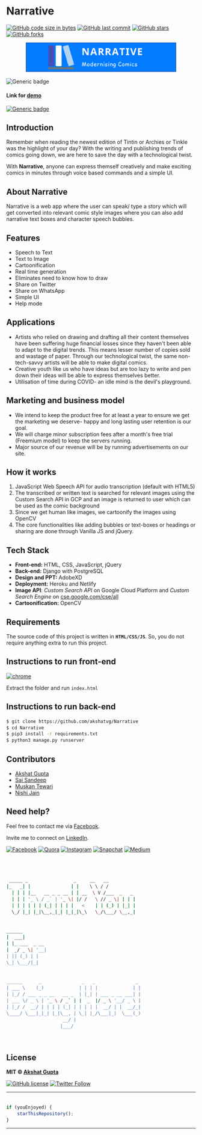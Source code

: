 # Narrative

[![GitHub code size in bytes](https://img.shields.io/github/languages/code-size/akshatvg/Narrative?logo=github&style=social)](https://github.com/akshatvg/) [![GitHub last commit](https://img.shields.io/github/last-commit/akshatvg/Narrative?style=social&logo=git)](https://github.com/akshatvg/) [![GitHub stars](https://img.shields.io/github/stars/akshatvg/Narrative?style=social)](https://github.com/akshatvg/Narrative/stargazers) [![GitHub forks](https://img.shields.io/github/forks/akshatvg/Narrative?style=social&logo=git)](https://github.com/akshatvg/Narrative/network)

<p align="center">
<a href="https://narrative.akshatvg.com">
<img src="assets/img/border-logo.png" width="400px" alt="Narrative Logo"/>
</a>
</p>

![Generic badge](https://img.shields.io/badge/Narrative-Modernising_Comics-orange) 

#### Link for [demo](https://narrative.akshatvg.com) 
[![Generic badge](https://img.shields.io/badge/view-video-orange)](https://www.youtube.com/watch?v=AHKhUQFZMb8m)

## Introduction
Remember when reading the newest edition of Tintin or Archies or Tinkle was the highlight of your day? With the writing and publishing trends of comics going down, we are here to save the day with a technological twist.

With **Narrative**, anyone can express themself creatively and make exciting comics in minutes through voice based commands and a simple UI.

## About Narrative
Narrative is a web app where the user can speak/ type a story which will get converted into relevant comic style images where you can also add narrative text boxes and character speech bubbles.

## Features
- Speech to Text
- Text to Image
- Cartoonification
- Real time generation
- Eliminates need to know how to draw
- Share on Twitter
- Share on WhatsApp
- Simple UI
- Help mode


## Applications
- Artists who relied on drawing and drafting all their content themselves have been suffering huge financial losses since they haven't been able to adapt to the digital trends. This means lesser number of copies sold and wastage of paper. Through our technological twist, the same non-tech-savvy artists will be able to make digital comics.
- Creative youth like us who have ideas but are too lazy to write and pen down their ideas will be able to express themselves better.
- Utilisation of time during COVID- an idle mind is the devil's playground.


## Marketing and business model
- We intend to keep the product free for at least a year to ensure we get the marketing we deserve- happy and long lasting user retention is our goal.
- We will charge minor subscription fees after a month's free trial (Freemium model) to keep the servers running.
- Major source of our revenue will be by running advertisements on our site.

## How it works
1. JavaScript Web Speech API for audio transcription (default with HTML5)
2. The transcribed or written text is searched for relevant images using the Custom Search API in GCP and an image is returned to user which can be used as the comic background
3. Since we get human like images, we cartoonify the images using OpenCV
4. The core functionalities like adding bubbles or text-boxes or headings or sharing are done through Vanilla JS and jQuery.

## Tech Stack
- **Front-end:** HTML, CSS, JavaScript, jQuery
- **Back-end:** Django with PostgreSQL
- **Design and PPT:** AdobeXD
- **Deployment:** Heroku and Netlify
- **Image API**: *Custom Search API* on Google Cloud Platform and *Custom Search Engine* on [cse.google.com/cse/all](https://cse.google.com/cse/all)
- **Cartoonification:** OpenCV

## Requirements
The source code of this project is written in **`HTML/CSS/JS`**. So, you do not require anything extra to run this project.

## Instructions to run front-end

[![chrome](https://img.shields.io/badge/Open-index.html-lightgrey.svg?logo=google-chrome&style=popout&logoColor=red)](https://narrative.akshatvg.com)

Extract the folder and run `index.html`

## Instructions to run back-end
```bash
$ git clone https://github.com/akshatvg/Narrative
$ cd Narrative
$ pip3 install -r requirements.txt
$ python3 manage.py runserver
```

## Contributors
- [Akshat Gupta](https://github.com/akshatvg)
- [Sai Sandeep](https://github.com/raysandeep)
- [Muskan Tewari](https://github.com/muskantewari)
- [Nishi Jain](https://github.com/nishijjain)


## Need help?


Feel free to contact me via [Facebook](https://www.facebook.com/akshatvg).

Invite me to connect on [LinkedIn](https://www.linkedin.com/in/akshatvg/).

[![Facebook](https://img.shields.io/badge/Facebook-add-blue.svg?logo=facebook&logoColor=white)](https://www.facebook.com/akshatvg) [![Quora](https://img.shields.io/badge/Quora-ask-red.svg?logo=quora)](https://www.quora.com/profile/Akshat-Gupta-279) [![Instagram](https://img.shields.io/badge/Instagram-follow-purple.svg?logo=instagram&logoColor=white)](https://www.instagram.com/akshatvg/) [![Snapchat](https://img.shields.io/badge/Snapchat-add-yellow.svg?logo=snapchat&logoColor=white)](https://www.snapchat.com/add/akshatvg) [![Medium](https://img.shields.io/badge/Medium-follow-black.svg?logo=medium&logoColor=white)](https://medium.com/@akshatvg)


```bash



 _____ _                 _     __   __            
|_   _| |               | |    \ \ / /            
  | | | |__   __ _ _ __ | | __  \ V /___  _   _   
  | | | '_ \ / _` | '_ \| |/ /   \ // _ \| | | |  
  | | | | | | (_| | | | |   <    | | (_) | |_| |  
  \_/ |_| |_|\__,_|_| |_|_|\_\   \_/\___/ \__,_|  
                                                  
                                                  
______                                            
|  ___|                                           
| |_ ___  _ __                                    
|  _/ _ \| '__|                                   
| || (_) | |                                      
\_| \___/|_|                                      
                                                  
                                                  
______      _               _   _               _ 
| ___ \    (_)             | | | |             | |
| |_/ / ___ _ _ __   __ _  | |_| | ___ _ __ ___| |
| ___ \/ _ \ | '_ \ / _` | |  _  |/ _ \ '__/ _ \ |
| |_/ /  __/ | | | | (_| | | | | |  __/ | |  __/_|
\____/ \___|_|_| |_|\__, | \_| |_/\___|_|  \___(_)
                     __/ |                        
                    |___/                         

 


```

## License

**MIT &copy; [Akshat Gupta](https://github.com/akshatvg/Narrative/blob/master/LICENSE)**

[![GitHub license](https://img.shields.io/github/license/akshatvg/Narrative?style=social&logo=github)](https://github.com/akshatvg/Narrative/blob/master/LICENSE) [![Twitter Follow](https://img.shields.io/twitter/follow/akshatvg?style=social)](https://twitter.com/akshatvg)

---------

```javascript

if (youEnjoyed) {
    starThisRepository();
}

```

-----------

